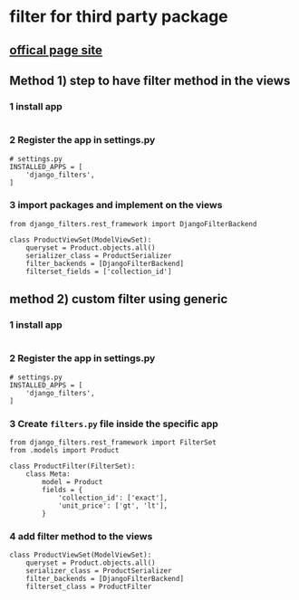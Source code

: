 # filter for third party package

## [offical page site](https://django-filter.readthedocs.io/en/stable/guide/rest_framework.html)

## Method 1) step to have filter method in the views

### 1 install app
``` pip install django-filter
```
### 2 Register the app in settings.py

```
# settings.py
INSTALLED_APPS = [
    'django_filters',
]
```

### 3 import packages and implement on the views
```
from django_filters.rest_framework import DjangoFilterBackend

class ProductViewSet(ModelViewSet):
    queryset = Product.objects.all()
    serializer_class = ProductSerializer
    filter_backends = [DjangoFilterBackend]
    filterset_fields = ['collection_id']

```

## method 2) custom filter using generic


### 1 install app
``` pip install django-filter
```
### 2 Register the app in settings.py

```
# settings.py
INSTALLED_APPS = [
    'django_filters',
]
```

### 3 Create `filters.py` file inside the specific app

```
from django_filters.rest_framework import FilterSet
from .models import Product

class ProductFilter(FilterSet):
    class Meta:
        model = Product
        fields = {
            'collection_id': ['exact'],
            'unit_price': ['gt', 'lt'],
        }
```

### 4 add filter method to the views 
```
class ProductViewSet(ModelViewSet):
    queryset = Product.objects.all()
    serializer_class = ProductSerializer
    filter_backends = [DjangoFilterBackend]
    filterset_class = ProductFilter
```